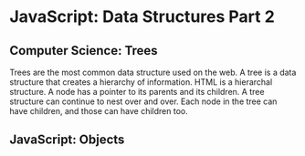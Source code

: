 # JavaScript: Data Structures Part 2

## Computer Science: Trees
Trees are the most common data structure used on the web.  A tree is a data structure that creates a hierarchy of information.  HTML is a hierarchal structure.  A node has a pointer to its parents and its children.  A tree structure can continue to nest over and over.  Each node in the tree can have children, and those can have children too.

## JavaScript: Objects
